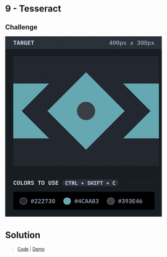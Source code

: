 # 9 - Tesseract

## Challenge

![Tesseract](./tesseract.png)

# Solution

> [Code](https://github.com/npranto/cssbattle/tree/main/battle-1/tesseract/index.html) |
> [Demo](https://npranto.github.io/cssbattle/battle-1/tesseract/)
